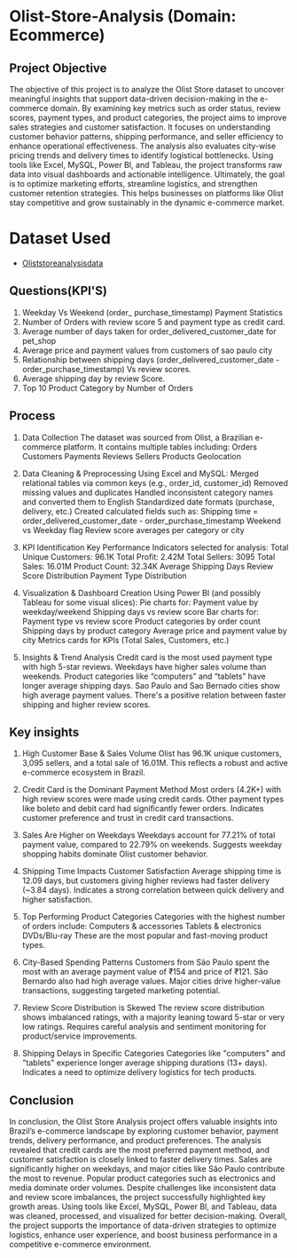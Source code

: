 # Olist-Store-Analysis (Domain: Ecommerce)

## Project Objective
The objective of this project is to analyze the Olist Store dataset to uncover meaningful insights that support data-driven decision-making in the e-commerce domain. By examining key metrics such as order status, review scores, payment types, and product categories, the project aims to improve sales strategies and customer satisfaction. It focuses on understanding customer behavior patterns, shipping performance, and seller efficiency to enhance operational effectiveness. The analysis also evaluates city-wise pricing trends and delivery times to identify logistical bottlenecks. Using tools like Excel, MySQL, Power BI, and Tableau, the project transforms raw data into visual dashboards and actionable intelligence. Ultimately, the goal is to optimize marketing efforts, streamline logistics, and strengthen customer retention strategies. This helps businesses on platforms like Olist stay competitive and grow sustainably in the dynamic e-commerce market.

# Dataset Used
- <a href="https://github.com/Soumya-2102/Olist Store Analysis/commit/08f6e84d3aa7a64342f2e9f31b95c7240a54185a">Oliststoreanalysisdata</a>

## Questions(KPI'S)
1. Weekday Vs Weekend (order_ purchase_timestamp) Payment Statistics
2. Number of Orders with review score 5 and payment type as credit card.
3. Average number of days taken for order_delivered_customer_date for pet_shop
4. Average price and payment values from customers of sao paulo city
5. Relationship between shipping days (order_delivered_customer_date - order_purchase_timestamp) Vs review scores.
6. Average shipping day by review Score.
7. Top 10 Product Category by Number of Orders

## Process
1. Data Collection
The dataset was sourced from Olist, a Brazilian e-commerce platform.
It contains multiple tables including:
Orders
Customers
Payments
Reviews
Sellers
Products
Geolocation

2. Data Cleaning & Preprocessing
Using Excel and MySQL:
Merged relational tables via common keys (e.g., order_id, customer_id)
Removed missing values and duplicates
Handled inconsistent category names and converted them to English
Standardized date formats (purchase, delivery, etc.)
Created calculated fields such as:
Shipping time = order_delivered_customer_date - order_purchase_timestamp
Weekend vs Weekday flag
Review score averages per category or city

3. KPI Identification
Key Performance Indicators selected for analysis:
Total Unique Customers: 96.1K
Total Profit: 2.42M
Total Sellers: 3095
Total Sales: 16.01M
Product Count: 32.34K
Average Shipping Days
Review Score Distribution
Payment Type Distribution

4. Visualization & Dashboard Creation
Using Power BI (and possibly Tableau for some visual slices):
Pie charts for:
Payment value by weekday/weekend
Shipping days vs review score
Bar charts for:
Payment type vs review score
Product categories by order count
Shipping days by product category
Average price and payment value by city
Metrics cards for KPIs (Total Sales, Customers, etc.)

5. Insights & Trend Analysis
Credit card is the most used payment type with high 5-star reviews.
Weekdays have higher sales volume than weekends.
Product categories like “computers” and “tablets” have longer average shipping days.
Sao Paulo and Sao Bernado cities show high average payment values.
There's a positive relation between faster shipping and higher review scores.

## Key insights
1. High Customer Base & Sales Volume
Olist has 96.1K unique customers, 3,095 sellers, and a total sale of 16.01M.
This reflects a robust and active e-commerce ecosystem in Brazil.

2. Credit Card is the Dominant Payment Method
Most orders (4.2K+) with high review scores were made using credit cards.
Other payment types like boleto and debit card had significantly fewer orders.
Indicates customer preference and trust in credit card transactions.

3. Sales Are Higher on Weekdays
Weekdays account for 77.21% of total payment value, compared to 22.79% on weekends.
Suggests weekday shopping habits dominate Olist customer behavior.

4. Shipping Time Impacts Customer Satisfaction
Average shipping time is 12.09 days, but customers giving higher reviews had faster delivery (~3.84 days).
Indicates a strong correlation between quick delivery and higher satisfaction.

5. Top Performing Product Categories
Categories with the highest number of orders include:
Computers & accessories
Tablets & electronics
DVDs/Blu-ray
These are the most popular and fast-moving product types.

6. City-Based Spending Patterns
Customers from São Paulo spent the most with an average payment value of ₹154 and price of ₹121.
São Bernardo also had high average values.
Major cities drive higher-value transactions, suggesting targeted marketing potential.

7. Review Score Distribution is Skewed
The review score distribution shows imbalanced ratings, with a majority leaning toward 5-star or very low ratings.
Requires careful analysis and sentiment monitoring for product/service improvements.

8. Shipping Delays in Specific Categories
Categories like "computers" and "tablets" experience longer average shipping durations (13+ days).
Indicates a need to optimize delivery logistics for tech products.

## Conclusion
In conclusion, the Olist Store Analysis project offers valuable insights into Brazil’s e-commerce landscape by exploring customer behavior, payment trends, delivery performance, and product preferences. The analysis revealed that credit cards are the most preferred payment method, and customer satisfaction is closely linked to faster delivery times. Sales are significantly higher on weekdays, and major cities like São Paulo contribute the most to revenue. Popular product categories such as electronics and media dominate order volumes. Despite challenges like inconsistent data and review score imbalances, the project successfully highlighted key growth areas. Using tools like Excel, MySQL, Power BI, and Tableau, data was cleaned, processed, and visualized for better decision-making. Overall, the project supports the importance of data-driven strategies to optimize logistics, enhance user experience, and boost business performance in a competitive e-commerce environment.

